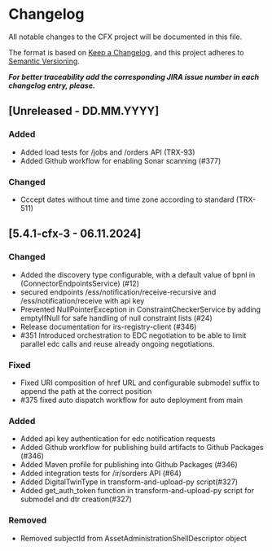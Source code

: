 # Changelog
All notable changes to the CFX project will be documented in this file.

The format is based on [Keep a Changelog](https://keepachangelog.com/en/1.0.0/),
and this project adheres to [Semantic Versioning](https://semver.org/spec/v2.0.0.html).

_**For better traceability add the corresponding JIRA issue number in each changelog entry, please.**_

## [Unreleased - DD.MM.YYYY]
### Added
- Added load tests for /jobs and /orders API (TRX-93)
- Added Github workflow for enabling Sonar scanning (#377)

### Changed
- Cccept dates without time and time zone according to standard (TRX-511)

## [5.4.1-cfx-3 - 06.11.2024]

### Changed

- Added the discovery type configurable, with a default value of bpnl in (ConnectorEndpointsService) (#12)
- secured endpoints /ess/notification/receive-recursive and /ess/notification/receive with api key
- Prevented NullPointerException in ConstraintCheckerService by adding emptyIfNull for safe handling of null constraint lists (#24)
- Release documentation for irs-registry-client (#346)
- #351 Introduced orchestration to EDC negotiation to be able to limit parallel edc calls and reuse already ongoing negotiations.

### Fixed

- Fixed URI composition of href URL and configurable submodel suffix to append the path at the correct position
- #375 fixed auto dispatch workflow for auto deployment from main

### Added

- Added api key authentication for edc notification requests
- Added Github workflow for publishing build artifacts to Github Packages (#346)
- Added Maven profile for publishing into Github Packages (#346)
- Added integration tests for /ir/sorders API (#64)
- Added DigitalTwinType in transform-and-upload-py script(#327)
- Added get_auth_token function in transform-and-upload-py script for submodel and dtr creation(#327)

### Removed
- Removed subjectId from AssetAdministrationShellDescriptor object

[Unreleased]: https://github.com/eclipse-tractusx/item-relationship-service/compare/5.4.1...HEAD
[5.4.1]: https://github.com/eclipse-tractusx/item-relationship-service/compare/5.4.0...5.4.1